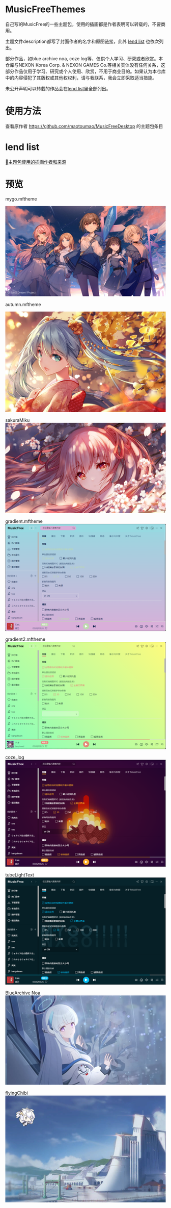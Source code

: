 # MusicFreeThemes

自己写的MusicFree的一些主题包，使用的插画都是作者表明可以转载的，不要商用。

主题文件description都写了封面作者的名字和原图链接，此外 [lend list](./lendlist.md) 也依次列出。

部分作品，如blue archive noa, coze log等，仅供个人学习、研究或者欣赏。本仓库与NEXON Korea Corp. & NEXON GAMES Co.等相关实体没有任何关系，这部分作品仅用于学习、研究或个人使用、欣赏，不用于商业目的。如果认为本仓库中的内容侵犯了其版权或其他权权利，请与我联系，我会立即采取适当措施。

未公开声明可以转载的作品会在[lend list](./lendlist.md)里全部列出。

# 使用方法

查看原作者 https://github.com/maotoumao/MusicFreeDesktop 的主题包条目


# lend list

[💖主题包使用的插画作者和来源](./lendlist.md)

# 预览

mygo.mftheme

![](./mygo/imgs/mygo.jpg)

autumn.mftheme

![](./autumn/imgs/autumn.jpg)

sakuraMiku
![](./sakuraMiku/imgs/39.png)

gradient.mftheme
![](./gradient/imgs/preview.png)

gradient2.mftheme
![](./gradient2/imgs/preview.png)

coze_log
![](./coze_log/imgs/preview.png)

tubeLightText
![](./tubeLightText/imgs/preview.png)

BlueArchive Noa
![](./BA_Noa/imgs/preview.png)

flyingChibi
![](./flyingChibi/imgs/preview.png)